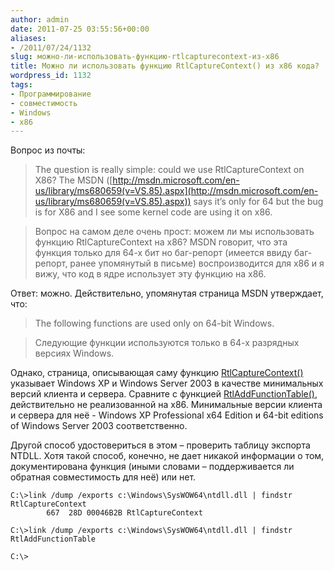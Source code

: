 ```yaml
---
author: admin
date: 2011-07-25 03:55:56+00:00
aliases:
- /2011/07/24/1132
slug: можно-ли-использовать-функцию-rtlcapturecontext-из-x86
title: Можно ли использовать функцию RtlCaptureContext() из x86 кода?
wordpress_id: 1132
tags:
- Программирование
- совместимость
- Windows
- x86
---
```


Вопрос из почты:

> The question is really simple: could we use RtlCaptureContext on X86? The MSDN ([http://msdn.microsoft.com/en-us/library/ms680659(v=VS.85).aspx](http://msdn.microsoft.com/en-us/library/ms680659(v=VS.85).aspx)) says it’s only for 64 but the bug is for X86 and I see some kernel code are using it on x86.

> Вопрос на самом деле очень прост: можем ли мы использовать функцию RtlCaptureContext на x86? MSDN говорит, что эта функция только для 64-х бит но баг-репорт (имеется ввиду баг-репорт, ранее упомянутый в письме) воспроизводится для x86 и я вижу, что код в ядре использует эту функцию на x86.

Ответ: можно. Действительно, упомянутая страница MSDN утверждает, что:

> The following functions are used only on 64-bit Windows.

> Следующие функции используются только в 64-х разрядных версиях Windows.

Однако, страница, описывающая саму функцию [RtlCaptureContext()](http://msdn.microsoft.com/en-us/library/ms680591(v=VS.85).aspx) указывает Windows XP и Windows Server 2003  в качестве минимальных версий клиента и сервера. Сравните с функцией [RtlAddFunctionTable()](http://msdn.microsoft.com/en-us/library/ms680588(v=VS.85).aspx), действительно не реализованной на x86. Минимальные версии клиента и сервера для неё - Windows XP Professional x64 Edition и 64-bit editions of Windows Server 2003 соответственно.

Другой способ удостовериться в этом – проверить таблицу экспорта NTDLL. Хотя такой способ, конечно, не дает никакой информации о том, документирована функция (иными словами – поддерживается ли обратная совместимость для неё) или нет.

```no-highlight
C:\>link /dump /exports c:\Windows\SysWOW64\ntdll.dll | findstr RtlCaptureContext
        667  28D 00046B2B RtlCaptureContext

C:\>link /dump /exports c:\Windows\SysWOW64\ntdll.dll | findstr RtlAddFunctionTable

C:\>
```
